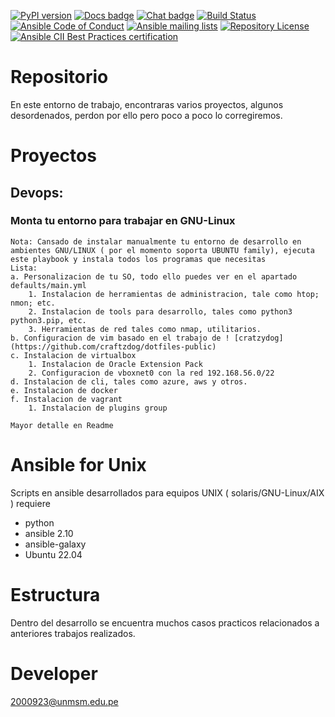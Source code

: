 [![PyPI version](https://img.shields.io/pypi/v/ansible-core.svg)](https://pypi.org/project/ansible-core)
[![Docs badge](https://img.shields.io/badge/docs-latest-brightgreen.svg)](https://docs.ansible.com/ansible/latest/)
[![Chat badge](https://img.shields.io/badge/chat-IRC-brightgreen.svg)](https://docs.ansible.com/ansible/latest/community/communication.html)
[![Build Status](https://dev.azure.com/ansible/ansible/_apis/build/status/CI?branchName=devel)](https://dev.azure.com/ansible/ansible/_build/latest?definitionId=20&branchName=devel)
[![Ansible Code of Conduct](https://img.shields.io/badge/code%20of%20conduct-Ansible-silver.svg)](https://docs.ansible.com/ansible/latest/community/code_of_conduct.html)
[![Ansible mailing lists](https://img.shields.io/badge/mailing%20lists-Ansible-orange.svg)](https://docs.ansible.com/ansible/latest/community/communication.html#mailing-list-information)
[![Repository License](https://img.shields.io/badge/license-GPL%20v3.0-brightgreen.svg)](COPYING)
[![Ansible CII Best Practices certification](https://bestpractices.coreinfrastructure.org/projects/2372/badge)](https://bestpractices.coreinfrastructure.org/projects/2372)

# Repositorio

En este entorno de trabajo, encontraras varios proyectos, algunos desordenados, perdon por ello pero poco a poco lo corregiremos.

# Proyectos

## Devops:

### Monta tu entorno para trabajar en GNU-Linux

    Nota: Cansado de instalar manualmente tu entorno de desarrollo en ambientes GNU/LINUX ( por el momento soporta UBUNTU family), ejecuta este playbook y instala todos los programas que necesitas
    Lista:
    a. Personalizacion de tu SO, todo ello puedes ver en el apartado defaults/main.yml
        1. Instalacion de herramientas de administracion, tale como htop; nmon; etc.
        2. Instalacion de tools para desarrollo, tales como python3 python3.pip, etc.
        3. Herramientas de red tales como nmap, utilitarios.
    b. Configuracion de vim basado en el trabajo de ! [cratzydog](https://github.com/craftzdog/dotfiles-public)
    c. Instalacion de virtualbox
        1. Instalacion de Oracle Extension Pack
        2. Configuracion de vboxnet0 con la red 192.168.56.0/22
    d. Instalacion de cli, tales como azure, aws y otros.
    e. Instalacion de docker
    f. Instalacion de vagrant
        1. Instalacion de plugins group

    Mayor detalle en Readme

# Ansible for Unix

Scripts en ansible desarrollados para equipos UNIX ( solaris/GNU-Linux/AIX ) requiere

- python
- ansible 2.10
- ansible-galaxy
- Ubuntu 22.04

# Estructura

Dentro del desarrollo se encuentra muchos casos practicos relacionados a anteriores trabajos realizados.

# Developer

2000923@unmsm.edu.pe
